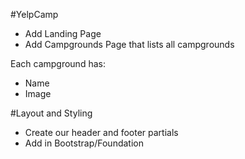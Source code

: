 #YelpCamp

* Add Landing Page
* Add Campgrounds Page that lists all campgrounds

Each campground has:
* Name
* Image


#Layout and Styling

* Create our header and footer partials
* Add in Bootstrap/Foundation